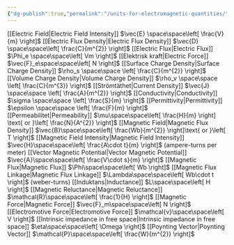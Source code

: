 ```yaml
---
{"dg-publish":true,"permalink":"/units-for-electromagnetic-quantities/","tags":["elektromagnetiskfältteori"]}
---
```



[[Electric Field\|Electric Field Intensity]] $\vec{E} \space\space\left[ \frac{V}{m} \right]$
[[Electric Flux Density\|Electric Flux Density]] $\vec{D} \space\space\left[ \frac{C}{m^{2}} \right]$
[[Electric Flux\|Electric Flux]] $\Phi_e \space\space\left[ Vm \right]$
[[Elektrisk kraft\|Electric Force]] $\vec{F}_e\space\space\left[ N \right]$
[[Surface Charge Density\|Surface Charge Density]] $\rho_s \space\space \left[ \frac{C}{m^{2}} \right]$
[[Volume Charge Density\|Volume Charge Density]] $\rho_v \space\space \left[ \frac{C}{m^{3}} \right]$
[[Strömtäthet\|Current Density]] $\vec{J} \space\space \left[ \frac{A}{m^{2}} \right]$
[[Conductivity\|Conductivity]] $\sigma \space\space \left[ \frac{S}{m} \right]$
[[Permittivity\|Permittivity]] $\epsilon \space\space \left[ \frac{F}{m} \right]$
[[Permeabilitet\|Permeability]] $\mu\space\space\left[ \frac{H}{m} \right] \text{ or }\left[ \frac{N}{A^{2}} \right]$
[[Magnetic Field\|Magnetic Flux Density]] $\vec{B}\space\space\left[ \frac{Wb}{m^{2}} \right]\text{ or }\left[ T \right]$ 
[[Magnetic Field Intensity\|Magnetic Field Intensity]] $\vec{H}\space\space\left[ \frac{A\cdot t}{m} \right]$ (ampere-turns per meter)
[[Vector Magnetic Potential\|Vector Magnetic Potential]] $\vec{A}\space\space\left[ \frac{V\cdot s}{m} \right]$
[[Magnetic Flux\|Magnetic Flux]] $\Phi\space\space\left[ Wb \right]$
[[Magnetic Flux Linkage\|Magnetic Flux Linkage]] $\Lambda\space\space\left[ Wb\cdot t \right]$ (weber-turns)
[[Induktans\|Inductance]] $L\space\space\left[ H \right]$
[[Magnetic Reluctance\|Magnetic Reluctance]] $\mathcal{R}\space\space\left[ \frac{1}{H} \right]$
[[Magnetic Force\|Magnetic Force]] $\vec{F}_m\space\space\left[ N \right]$
[[Electromotive Force\|Electromotive Force]] $\mathcal{v}\space\space\left[ V \right]$
[[Intrinsic impedance in free space\|Intrinsic impedance in free space]] $\eta\space\space\left[ \Omega \right]$
[[Poynting Vector\|Poynting Vector]] $\mathcal{P}\space\space\left[ \frac{W}{m^{2}} \right]$
